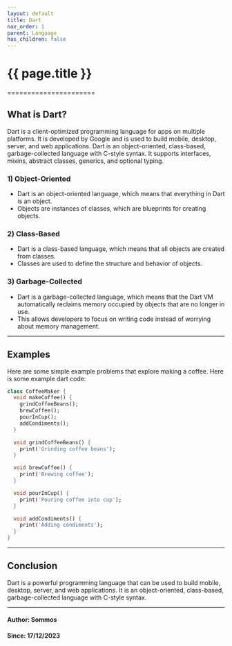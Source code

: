 ```yaml
---
layout: default
title: Dart
nav_order: 1
parent: Language
has_children: false
---
```


# {{ page.title }}

======================

## What is Dart?

Dart is a client-optimized programming language for apps on multiple platforms. It is developed by Google and is used to build mobile, desktop, server, and web applications. Dart is an object-oriented, class-based, garbage-collected language with C-style syntax. It supports interfaces, mixins, abstract classes, generics, and optional typing.

### 1) Object-Oriented

- Dart is an object-oriented language, which means that everything in Dart is an object.
- Objects are instances of classes, which are blueprints for creating objects.

### 2) Class-Based

- Dart is a class-based language, which means that all objects are created from classes.
- Classes are used to define the structure and behavior of objects.

### 3) Garbage-Collected

- Dart is a garbage-collected language, which means that the Dart VM automatically reclaims memory occupied by objects that are no longer in use.
- This allows developers to focus on writing code instead of worrying about memory management.

---

## Examples

Here are some simple example problems that explore making a coffee. Here is some example dart code:

```dart
class CoffeeMaker {
  void makeCoffee() {
    grindCoffeeBeans();
    brewCoffee();
    pourInCup();
    addCondiments();
  }

  void grindCoffeeBeans() {
    print('Grinding coffee beans');
  }

  void brewCoffee() {
    print('Brewing coffee');
  }

  void pourInCup() {
    print('Pouring coffee into cup');
  }

  void addCondiments() {
    print('Adding condiments');
  }
}
```

---

## Conclusion

Dart is a powerful programming language that can be used to build mobile, desktop, server, and web applications. It is an object-oriented, class-based, garbage-collected language with C-style syntax.

---

#### Author: Sommos

#### Since: 17/12/2023
